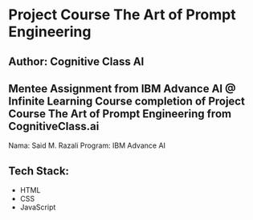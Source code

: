 # Project Course The Art of Prompt Engineering
## Author: Cognitive Class AI

Mentee Assignment from IBM Advance AI @ Infinite Learning 
Course completion of Project Course The Art of Prompt Engineering from CognitiveClass.ai
---

Nama: Said M. Razali
Program: IBM Advance AI

## Tech Stack:
- HTML
- CSS
- JavaScript
